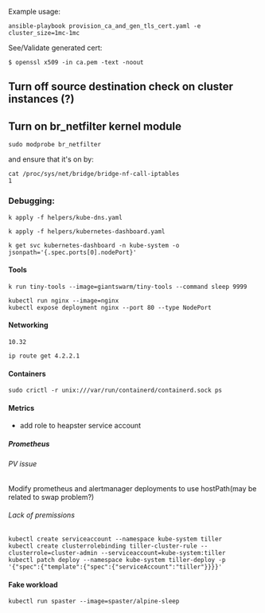 Example usage:

`
ansible-playbook provision_ca_and_gen_tls_cert.yaml -e cluster_size=1mc-1mc
`

See/Validate generated cert:

`
$ openssl x509 -in ca.pem -text -noout
`

## Turn off source destination check on cluster instances (?)
## Turn on br_netfilter kernel module
`sudo modprobe br_netfilter`

and ensure that it's on by:
```
cat /proc/sys/net/bridge/bridge-nf-call-iptables
1
```
### Debugging:

`k apply -f helpers/kube-dns.yaml`

`k apply -f helpers/kubernetes-dashboard.yaml`

`k get svc kubernetes-dashboard -n kube-system -o jsonpath='{.spec.ports[0].nodePort}'`

#### Tools

`k run tiny-tools --image=giantswarm/tiny-tools --command sleep 9999`

```
kubectl run nginx --image=nginx
kubectl expose deployment nginx --port 80 --type NodePort
```

#### Networking

`10.32`

`ip route get 4.2.2.1`

#### Containers

`sudo crictl -r unix:///var/run/containerd/containerd.sock ps`

#### Metrics

- add role to heapster service account

##### Prometheus

###### PV issue

Modify prometheus and alertmanager deployments to use hostPath(may be related to swap problem?)


###### Lack of premissions
```
kubectl create serviceaccount --namespace kube-system tiller
kubectl create clusterrolebinding tiller-cluster-rule --clusterrole=cluster-admin --serviceaccount=kube-system:tiller
kubectl patch deploy --namespace kube-system tiller-deploy -p '{"spec":{"template":{"spec":{"serviceAccount":"tiller"}}}}'
```

#### Fake workload

`kubectl run spaster --image=spaster/alpine-sleep`
